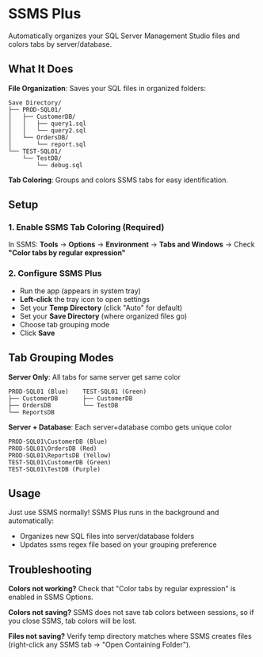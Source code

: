 # SSMS Plus

Automatically organizes your SQL Server Management Studio files and colors tabs by server/database.

## What It Does

**File Organization**: Saves your SQL files in organized folders:
```
Save Directory/
├── PROD-SQL01/
│   ├── CustomerDB/
│   │   ├── query1.sql
│   │   └── query2.sql
│   └── OrdersDB/
│       └── report.sql
└── TEST-SQL01/
    └── TestDB/
        └── debug.sql
```

**Tab Coloring**: Groups and colors SSMS tabs for easy identification.

## Setup

### 1. Enable SSMS Tab Coloring (Required)
In SSMS: **Tools** → **Options** → **Environment** → **Tabs and Windows** → Check **"Color tabs by regular expression"**

### 2. Configure SSMS Plus
- Run the app (appears in system tray)
- **Left-click** the tray icon to open settings
- Set your **Temp Directory** (click "Auto" for default)
- Set your **Save Directory** (where organized files go)
- Choose tab grouping mode
- Click **Save**

## Tab Grouping Modes

**Server Only**: All tabs for same server get same color
```
PROD-SQL01 (Blue)    TEST-SQL01 (Green)
├── CustomerDB       ├── CustomerDB
├── OrdersDB         └── TestDB
└── ReportsDB
```

**Server + Database**: Each server+database combo gets unique color
```
PROD-SQL01\CustomerDB (Blue)
PROD-SQL01\OrdersDB (Red)  
PROD-SQL01\ReportsDB (Yellow)
TEST-SQL01\CustomerDB (Green)
TEST-SQL01\TestDB (Purple)
```

## Usage

Just use SSMS normally! SSMS Plus runs in the background and automatically:
- Organizes new SQL files into server/database folders
- Updates ssms regex file based on your grouping preference

## Troubleshooting

**Colors not working?** Check that "Color tabs by regular expression" is enabled in SSMS Options.

**Colors not saving?** SSMS does not save tab colors between sessions, so if you close SSMS, tab colors will be lost.

**Files not saving?** Verify temp directory matches where SSMS creates files (right-click any SSMS tab → "Open Containing Folder").
